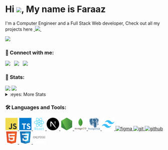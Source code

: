 # Hi <img src="https://media.tenor.com/fXyb9Mq0orgAAAAi/greet-hand-wave.gif" width="60">, My name is Faraaz
<p>I'm a Computer Engineer and a Full Stack Web developer, Check out all my projects here <a href="https://github.com/thefaraazkhan?tab=repositories" target="_blank">&nbsp;<img src="https://cdn1.iconfinder.com/data/icons/unicons-line-vol-4/24/link-512.png" width="20">&nbsp;</a></p>
<img src="https://github-production-user-asset-6210df.s3.amazonaws.com/23261722/259833441-ca0763ac-b896-458c-aa79-2344e6c3cbb1.gif">


<h3 align="left">🤝 Connect with me:</h3>
<p align="left">
<a href="https://twitter.com/zaaaraf" target="_blank"><img width="40" src="https://cdn2.iconfinder.com/data/icons/social-media-2199/64/social_media_isometric_6-twitter-512.png" /></a>
&nbsp;
<a href="https://linkedin.com/in/zaaaraf" target="_blank"><img width="40" src="https://cdn2.iconfinder.com/data/icons/social-media-2199/64/social_media_isometric_14-linkedin-512.png" /></a>
&nbsp;
<a href="https://www.instagram.com/thefaraazkhan/" target="_blank"><img width="40" src="https://cdn2.iconfinder.com/data/icons/social-media-2199/64/social_media_isometric_3-instagram-512.png" /></a>
&nbsp;
<!-- <a href="https://www.youtube.com/watch?v=xvFZjo5PgG0" target="_blank"><img width="40" src="https://cdn2.iconfinder.com/data/icons/social-media-2199/64/social_media_isometric_20-reddit-512.png" /></a> -->
<!-- <img align="right" src="https://media.giphy.com/media/v1.Y2lkPTc5MGI3NjExbjh0aHY3Y200MWQwM2Nzd2Z5djVmZnAzcGRqZWZieXBqMnZ3cDNmbSZlcD12MV9pbnRlcm5hbF9naWZfYnlfaWQmY3Q9Zw/bcKmIWkUMCjVm/giphy.gif" width="500"> -->
</p>

<!-- - 🚀 I'm currently looking for new opportunities.
- 🧠 I'm learning ReactJs, NextJS, TypeScript.
- ⚡ I love JavaScript.
- 🌍 I'm based in India
- 🖥️ See my portfolio at [faraaz.netlify.app](https://faraaz.netlify.app/) -->



<h3 align="left">🚀 Stats:</h3>
<img src="https://github-readme-stats.vercel.app/api/top-langs/?username=thefaraazkhan&langs_count=9&size_weight=0.5&count_weight=0.5&theme=github_dark" />
<img src="https://komarev.com/ghpvc/?username=thefaraazkhan&style=for-the-badge" /> 
 
 <details>
<summary>:eyes: More Stats</summary>

![Faraaz's WakaTime Stats](https://github-readme-stats.vercel.app/api/wakatime?username=thefaraazkhan&layout=compact)
<br>
![Faraaz's WakaTime Stats](https://github-readme-streak-stats.herokuapp.com/?user=thefaraazkhan&theme=tokyonight-duo)
<br>

</details>

<!-- <img src="https://github-readme-stats-two-bay-27.vercel.app/api?username=thefaraazkhan&show_icons=true&locale=en&theme=github_dark&rank_icon=percentile" /> -->
<!-- <img src="https://github-readme-streak-stats.herokuapp.com/?user=thefaraazkhan&theme=tokyonight-duo" />  
<!-- <img src="https://github-readme-stats.vercel.app/api/wakatime?username=thefaraazkhan" /> -->
<!-- <img src="https://github-readme-stats.vercel.app/api/wakatime?username=thefaraazkhan" /> -->

<h3 align="left">🛠 Languages and Tools:</h3>
<p align="left">
<a href="https://developer.mozilla.org/en-US/docs/Web/JavaScript" target="_blank"> <img src="https://raw.githubusercontent.com/devicons/devicon/master/icons/javascript/javascript-original.svg" alt="javascript" width="40" height="40"/> </a>
<a href="https://www.typescriptlang.org/" target="_blank"> <img src="https://github.com/devicons/devicon/blob/master/icons/typescript/typescript-original.svg" alt="typescript" width="40" height="40"/> </a>
<a href="https://reactjs.org/" target="_blank"> <img src="https://raw.githubusercontent.com/devicons/devicon/master/icons/react/react-original-wordmark.svg" alt="react" width="40" height="40"/> </a>
<a href="https://nextjs.org/" target="_blank"> <img src="https://github.com/devicons/devicon/blob/master/icons/nextjs/nextjs-original.svg" alt="nextjs" width="40" height="40"/> </a>
<a href="https://nodejs.org" target="_blank"> <img src="https://raw.githubusercontent.com/devicons/devicon/master/icons/nodejs/nodejs-original.svg" alt="nodejs" width="40" height="40"/> </a>
<a href="https://www.mongodb.com/" target="_blank"> <img src="https://raw.githubusercontent.com/devicons/devicon/master/icons/mongodb/mongodb-original-wordmark.svg" alt="mongodb" width="40" height="40"/> </a>
<a href="https://www.postgresql.org/" target="_blank"> <img src="https://github.com/devicons/devicon/blob/master/icons/postgresql/postgresql-plain-wordmark.svg" alt="postgresql" width="40" height="40"/> </a>
<a href="https://tailwindcss.com/" target="_blank"> <img src="https://github.com/devicons/devicon/blob/master/icons/tailwindcss/tailwindcss-original.svg" alt="tailwind" width="40" height="40"/> </a>  
<a href="https://www.figma.com/" target="_blank"> <img src="https://www.vectorlogo.zone/logos/figma/figma-icon.svg" alt="figma" width="40" height="40"/> </a>  
<a href="https://git-scm.com/" target="_blank"> <img src="https://www.vectorlogo.zone/logos/git-scm/git-scm-icon.svg" alt="git" width="40" height="40"/> </a> 
<a href="https://github.com/" target="_blank"> <img src="https://www.vectorlogo.zone/logos/github/github-icon.svg" alt="github" width="40" height="40"/>
 <a href="https://www.w3.org/html/" target="_blank"> <img src="https://github.com/devicons/devicon/blob/master/icons/html5/html5-original.svg" alt="html5" width="40" height="40"/> </a>
<a href="https://developer.mozilla.org/en-US/docs/Web/CSS" target="_blank"> <img src="https://github.com/devicons/devicon/blob/master/icons/css3/css3-original.svg" alt="css3" width="40" height="40"/> </a>
<a href="https://expressjs.com" target="_blank"> <img src="https://raw.githubusercontent.com/devicons/devicon/master/icons/express/express-original-wordmark.svg" alt="express" width="40" height="40"/> </a>

 <!-- Icons from https://github.com/devicons/devicon/tree/master/icons -->

<!-- <div style="display:inline">
<img src="https://img.shields.io/badge/-JavaScript-f7df1e?style=flat&logo=javascript&logoColor=black">
<img src="https://img.shields.io/badge/-HTML-e34f26?style=flat&logo=html5&logoColor=white">
<img src="https://img.shields.io/badge/-CSS-9400D3?style=flat&logo=css3&logoColor=white">
<img src="http://img.shields.io/badge/-Node-430098?style=flat&logo=Node.js&logoColor=white">
<img src="https://img.shields.io/badge/-Express-787878?style=flat&logo=express&logoColor=ffffff">
<img src="https://img.shields.io/badge/-React-000000?style=flat&logo=react&logoColor=00c8ff">
<img src="https://img.shields.io/badge/-Bootstrap-563D7C?style=flat&logo=bootstrap&logoColor=white">
<img src="https://img.shields.io/badge/-MUI-1976d2?style=flat&logo=mui&logoColor=white">
<img src="https://img.shields.io/badge/-Figma-cc6699?style=flat&logo=figma&logoColor=ffffff">
<img src="https://img.shields.io/badge/-MongoDB-4DB33D?style=flat&logo=mongodb&logoColor=FFFFFF">
<img src="https://img.shields.io/badge/-MySQL-F29111?style=flat&logo=mysql&logoColor=FFFFFF">
<img src="https://img.shields.io/badge/-SQL-4DB33D?style=flat&logo=sql&logoColor=white">
<img src="https://img.shields.io/badge/-Java-f89820?style=flat&logo=java&logoColor=white">
<img src="https://img.shields.io/badge/-Python-3776ab?style=flat&logo=python&logoColor=white">
<img src="https://img.shields.io/badge/-C-00599c?style=flat&logo=c&logoColor=white">
<img src="http://img.shields.io/badge/-Neo4j-FFC107?style=flat&logo=neo4j&logoColor=FFFFFF">
<img src="http://img.shields.io/badge/-AWS-F89820?style=flat&logo=amazon&logoColor=white">
<img src="https://img.shields.io/badge/-Docker-659ad2?style=flat&logo=docker&logoColor=ffffff">
<img src="http://img.shields.io/badge/-Postman-FF6C37?style=flat&logo=postman&logoColor=white">
<img src="http://img.shields.io/badge/-Linux-FCC624?style=flat&logo=linux&logoColor=black">
<img src="http://img.shields.io/badge/-Git-F05032?style=flat&logo=git&logoColor=FFFFFF">
<img src="http://img.shields.io/badge/-JSON-008CBA?style=flat&logo=json&logoColor=FFFFFF">
<img src="http://img.shields.io/badge/-REST-6DB33F?style=flat&logo=rest&logoColor=FFFFFF">
<img src="http://img.shields.io/badge/-API-FDD023?style=flat&logo=oop&logoColor=FFFFFF">
<img src="http://img.shields.io/badge/-Agile-EF6868?style=flat&logo=agile&logoColor=FFFFFF">
</div> -->



<!-- ![visitors](https://visitor-badge.laobi.icu/badge?page_id=thefaraazkhan.thefaraazkhan) -->

<!--
**thefaraazkhan/thefaraazkhan** is a ✨ _special_ ✨ repository because its `README.md` (this file) appears on your GitHub profile.

Here are some ideas to get you started:

- 🔭 I’m currently working on ...
- 🌱 I’m currently learning ...
- 👯 I’m looking to collaborate on ...
- 🤔 I’m looking for help with ...
- 💬 Ask me about ...
- 📫 How to reach me: ...
- 😄 Pronouns: ...
- ⚡ Fun fact: ...
-->
